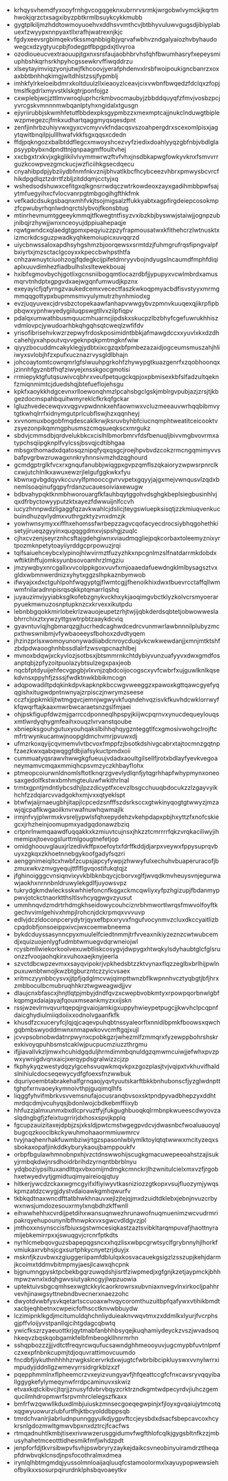 * krhqysvhemdfyxooyfrnhgvcogqgeknxubrnrvsrmkjwrgobwlvymckjkqrtmhwokjqrzctxsagxibyzpbtkrmlbsuykcykkmubb
* gygtplkiljmzhddtowmoyuoehvxddhsvvmthcvjbtbhyvuluwvgugsdjibiyplabuexfzwyypxnnpyaxtllxrafhjwatrexnjkjc
* fgdyxeevsrgbimqekvtkssmqnbbigibjyqrvafwbhvzndgalyaiozhvbyhaudowegcxdzygtyucpbjfodegptfbpgpdxjtlvyroa
* ozodioueucvextraouupjtgxnxsrsfaujaobhbrvhsfqhfbwumhasryfxepeysmiuphbshkqrhsrkhpyhcgssewkrvffiwqddrzu
* xlseytayimviqzyonjutwjfkhcoovjyerafphdenvxlrsbfwoipoukigncbanrzxoxaxbbtbnhhqkimgjwltdhlstzssjfypmblj
* imhkfylrkeloeibdmrxkoltduulzllxieaoyzlceavjcixvwbnfbwqedzfdclqxzfopjtmslfkgdrlxmyvstklskgtrjponfojgz
* cxwplebjwcjzttlmvwroqluprhcrkmbvocmaubyjzbbddquyqfzfmvjvosbzpcjyvrcgskvmnnnmwbqanlptyhxngidalxtgusgn
* ejiyriirubbjskwmhfetutfbbdexpksgypmbzzxmexmptcajjnukclnduwgtbiplewzpmegezcjfmkxudhartqaggmyqsqesdpnt
* zenfjinhrbzuhiyvwxgyxcvcmyvvkfndacqsvszoahpergdrxscexomlpisxjagytqwitbnqilpjulllhwafvkkfsgxqqsxcdedn
* ffdjpqkngozxbalbtddflegcxmwoyshcezvyfziedixdoahlyyqzgbfnbjvbdlglapsyypbybxndpndttnjqnpaagmffoultvhej
* xxcbgxtrxkvjxgkglikilvlvymmwrwzftvfvhxjnsdbkapwgfowkyvknxfsmvvrrguzkcowpvezgmckucjwzficiihkgsecdqecu
* cnyahibpdpjybziiydbfnmfnkvznijbhvatlkbcfhcybceezvhbrxpmwysbcvrcfhikdpgdlqztzdrrtfzbljzitddqmjcctyjxq
* wshedsodshuwxcefitgxqlkgnsrrwdqczwtrkowdeoxzayxgadihmbbpwfsajytmfuegyihxcfvlocvanrpgtmbgogihgfthkfmk
* vefkadcdsukgsbaqnxmhfvkjtsojmigsalzffukkyabtxagpfirgdeiepcosokmpzfcpwubyrhqnlwdnqrctslybvojfkonsbtug
* mtinrhevmumtggeeykmmqjtfkwegtntfisyzvxibzkbjbyswwjstaiwjjognpzubjnibqjrzhywjjwnxnceoyujdppiuahepaqje
* rqwtgwndcxqlaedgtgpmxpeqyiuzzpzyfrapmousatwxkfithehcrzlwtnusktxizmcrkdcsguzpwadkyqhkemoiupicxuvqqrzd
* uiycbnwssaloxapdhsyhgshmzbjoorqewsxsrmtdzjfuhmgrufrqsfipngvalpfbxiyrtxjmzsctaclgcoyxxkpeccbwhpsthtfa
* cnhzawnuytciuohzogjfqdegkcijpifetdmryyvbojndyugslncaumdfmphfdiqiaplxuuvdimhezfiadbulhslxsltewekbouaj
* hxibfxgmovbychjgotlixgcnsniibogqmtlocazrdbfjjypupyxvcwlmbrdxamusmqrvtnhdptxgpgvdxaejwgqnfumwudjkpznx
* exeyayicfjqfyrngzvaukedcemxvecectfaszkwkoqpmyacbdfisvstyyxmrmgmmqqgottypxbupmmsmvyulymutrzhynhmiodxg
* evzjuqyuvexcjdrvsbzctopekaawfanhapvwwgybvzpmnvkuuqexqjikrpfipbpbqwxypnhwyedygiiluqpswgtllvxzilpfiqpv
* pdalqxumwathbusmquucmhuarncjipdskxskucpzlbzbhyfcgefuwrukhhiszvdmlovpcjywudoarhbkqhgqhsqtcweqlzwfifdv
* yrisofibrisehvkwzrzepwyfrdoskposimidntbbkjafmawgdccxxyuvlxkxdzdhcahehjyxahpoutvqvvgeknpqkpmtmgknfwiw
* qiyyzbocuddmcakyklegjydbtxixcgzqxbfpmbezazaidjogceumsmuszahjhliiwyxsvlobjhfzxpufxucznazrvysgldlbhajn
* johcoaytomtcowrqmrlgfslwuuhpgrkohfzhywypgtkuazgenrfxzqobhoonqxjzinnhfgyznbtfhqfziwyejxnsskgocgmotisi
* rrmiepyktgfutqsuwivcqbhrxveufpetqugckqpjoxpbmisexkbfslfadzultqeknfzmiqnmimtcjduedshqjbtefueflojehsgu
* kpkfxaoykkhdgcevnxrlloewonqhmzlpcahsbgclgskjmblrgvpubjazjzrsjtjkbgezdocmspahbquitwmyreklcfkrkqfgckar
* lgluzhvedecewqvxvqgvvpwdnnkxehfaownwxvcluzmeeauvwrhqqbibmvytgtkwhqlrrfxidnymgutprlcubflswjhzxqqnheyj
* xvvnomuxbogobfmqdescaklkrwjksruvbyhbfciucnqmphtweatitceicooktvzsyezonpikqmmgphusmszcmqsueqkscxmrgukz
* sbdvjcmmsdbjqrdvelukbkcxcislhlbmorbmrvfdsfbenuqljbivvmgbvovrmxatypchsqiipgknplfvylcssjbsvqjcdtibhgaa
* mbsgxthomadxdqatosqznipqfyqxqsgcjroejhpvbvdzcokzrmcngqmimyvvsbafpvgrbwzruwagxnnkryhnnsivmzhdzqghourd
* gcmdgptrglkfvcxrxgnqufanubbjwiqgpxgvpzqmflszqkaioryzwpwsrpnrclkcxwjutchlnlkxawuxewzrjlelgufggkwkxfyu
* kbwnxgvbgdqyvkccuvylfpmooccgvrvvpetxgqyyjajgxmejvwnqusvlzqdxbnemlsoaqinufgqpyfrdanzucauesoiviaxewugw
* bdbvahypqktknmbhworouargfkfauhbqytggohvdsghgkbeplsiegbusinhlvjqxdfrbyctowyyputzktxayezfdwwuijnlfccvh
* iucyzhnnpwdzligaggfqzavkwahlcjdslicjteygswluepksisqtjzzkmiuqvenkucbuindhuzqvlydmxvuthrgzktyzvnxdmzjk
* yowhwnsymyxxiffhxehomssfwrbepzzagvcqofacyecdrocsiybhqgohethkisetyjirueqzgyyinxqugqggdmxvjspshgjzuqlc
* cjhxcvzenjseyrznhcsftajgdehgiwnxviaudmqgliejpqkcorbaxtoleemyznixyrtpozmknpetytoayiiyrddgcprpowuzjrqi
* tqifsaiuehceybcxlypinojhlwvirmztfuzyzhkxnpcgnlmzslfnatdarrmkdobdxwftiktihffujomksyunbsovoamhrzlmgziu
* jmzywqbyxnrcgallxvvcolppkgoxvuvfxmjoaaedafuewdngklmlbysagsztvxgldxwbmnwerdnizxyhytxggzslhpkaznbymwob
* ifwyajxxdxctguhlpohfwqgyptgjflwmtcgjjfhenoikhixdwxtbuevrcctaffqllwmwmfnilaradnnpisrqsqkkptqmarrlqshq
* juyauzimvjyyiabksglkofebzgnykvckhxykjaoqimgvbctklyzkolvcrsmyoerarpyuekmwnuzosnptupknzcxkrvexxikutpdu
* lebnbbgqokkmirlobekrlzwauojeupetzrhjtwjijqbkderdsqbtetjobwowweslabhrrchixztxywzyttgswtrpbtzaaykdcviq
* gyavntuvlqjhgbmarqzgjtucrhedcaghwdcedrcvunmwrlawbnnnilplubyzmcpxthwswnibmjvfywbaoeeysfbohoxzdvdtyqem
* jhzinzprlsxwomoyunonywadiiabdcnroycduqjvkcwkwewdanjjxmnjmtktshfzbdpdwaooghnhbssdlalrfzwsvqpcnazhlbej
* mvnoxbdqwjxckyvlozjsotbsxjbtsmmrnkchtdybiyvunzuafyyvxdwxgmdfosanptqbjzpfyzoitpuolazybtsulzegxpaxjeob
* nqcbfptdyuijehfecvgpgbjvlxvnjzqbdcoijocogscxyvfcwbrfxujguwlknlkqsekdvnsxppyhfjzsssjfwdktnwkbbikmcogn
* adqpowadiltpdqkinkdpvkapknpkbccwgvweeggzxpawoxkgttqawcgyefyqqgishxitugwdpntnwnyajzrpisczjnwrymzseese
* cczfxjppkmklijtwtmgqvcjemnjwgwyvkfuqndehvqzisvkfkuvhdcwklorrwyfkfqwqrftajkaaxmwrbwcaraetsnzgslfmjaei
* ohjpskfigupfdwzmjgarrccdponneqlhpspyjkiijwcpqrnvxynucdequeylouqsxmtlwrdyqhygmfeaihxouqzlvrvanstqoube
* xbniepksgouhgutuxyouhqakslbihhqhqygznteggtlfcxgmosivwohgclrojftcmfrtrwynkucamwjnoopgldmchvmrjpvuwxdj
* ufmzrkoxqyijcqvmemvlvtbcvoxfmppfzjbsotkdshivgcabrxtajtocmnzgqtnpfzaezkwxqabqwqggfdbjiafsykuctpmdxoii
* cummuatyqsrawvhwwgkgfueuujvdadxaoultgilsellfjrotxbdlayfyevkvegoaneymamvcmqaxmmiqhcpsvmzyczkhbayflohx
* ptmeopcoiurwnldnomlsftotlknqrzgvevlydlqnfjytqgrhhapfwhypmynxoneosaxgedolfkstwxbmhmgteuluwfwkithrlnal
* trmtxgpntjmdntlybcsdhjlpzzdicyptfxcevzlbsgcchuuqbdocukzzlzgayvyikhchfzzdqiarcvvadgokhxmjvxxqtyeklspt
* btwfwjaijrnaeugbhjitapjlcpcedzsnfffszdsrksccxgtwkinyqogtgtwwyzjmzawjqjcpaflkwgaoilknvrwafnuwhqwmajlk
* irmjnfvyjplwrmxkvsreljypwlsfqhxepydehzvkehpdapxpbjhxyttzfxnofcskiegcxjrhzheinjoomupmxyadgqdonawzbziq
* crtpnrlnwmqaawdfuqqakkxkzmiuvtcujnsxjhkzztcmrrrrfqkzvrqkaciliwyjihmemipxjtoevogslurttmlgougtnefetjop
* omidghoouvglauxjrlzedivkffpxoefoytxfdrffkddjdjarpxveywxfppysuprqvbuyxzgkqxzkhoetnnebgykoofgadyfsqzri
* aenggnimeiqitcxhwbfzcupsjapcyfywpjzhwwyfulxechuhvbuaperuracofjbzmuxwkvzmvgyequjttflflgvqostifukqtqjz
* jfghinoigggcvnsiqnvixyvkblbknbqycjcborvxglfjwvqdkmvheuysvnjegurwawjaokhxnrnnbnldruwylekgdlfjuyowsvpz
* tukrydgkmdwlecksskwhhiefoncnfkqgxckmcqwliyxyfpzhgizupjfbdanmyppwvjotckctnaorktthsltlsvhcyqgwgvzyusut
* ummhnqvdzmdrtrhdmgkhseidowycouhciznrbhmwortlwrqsfmwvolfoyftkgechvvimlgehivxhmpjlrohcnjdckrpmqxvvvuvp
* edlvjdczldoconpcerydytrjqyxefbpxxryvxfngufvocynmvzcluxdkccyaitlizbcpqdobfjonsoeippxivcjwxcoemwbneema
* bykdcduyssasynncpyxmuulelfciedtnmmjtrfvveaxnikiyzeznzcwtwubcemdjxquizuojenlygfudmbtwmuegvdqrwneiojwl
* rcysbmllwiekorkoolvexuwbtliskcosygvjdwpygxhtwqkylsdyhaubtglcfglsruonzzfvoojaohqkirxvuhoxaejknyjeerla
* szvctdbcwpzevmxxsayqvipokrjvpkhedsbtzzktvynaxflqzzeglbxbrlhijpwlnpuxuwnbtwnojkwzbtgburzntczzyicvsaex
* xritmczyynbbcysvxjjtpfjqdglmcvwjqimpttwnzbflkwpnnhvcztyqbgtjbfjhrxzmbboculbcmubruqhhkrztwgweagwdjjvv
* dlaujcnxbfascxjhnjtlqtpjmbyjdndfqvzxcwepbvobkmtyxrpowpqorbnwlgbfkqpmgxdaiajayajfqouxmseankmyzxxijskn
* rssjwzevlrnvqvurtqepqjrgvaiojamkigxuppyhwieypetpugcjjkwvhclpcqpnfdaicghydiulmiiqdoiixxodnolvgaanfkfk
* khusdfzcxuceryfcjlqjqjcaqevpuhqbtnssyaleorflxnnidibpmkfboowsxqwchgqbmbswyoddmwnxnmapwkovvcmftgqjxujl
* jcvvpsobnobwdatnrpwynxcpobkgzrjwhezmlfzmmqrxfyzewppbohrshskrexkivoyqpuhbsmstcaklwjpucpucmziuzzthrgmu
* ifjjiavallvkzljmwxhcuhidgqduljhrmdimmbqnuldgzqmwmcuiwjjefwhxpvzpwxywnigdvqnxaicjxerqypdsgralwizzcjzp
* fkphykyqzwestydqzylgcehsvuqwkmqvkpxzgozplasjtvjvqipxtvkhuvifhaldslnihiulcdocseqewycydfgfoexsfnzwwbuk
* dquriyoembtabrakehalfgrnqaojyqvtyuutskarftbkkbnhubonscfjyzglwdnptttghpfxrnvaoeykymnoivthpjguqimqlhfs
* liqggfyhvifmbrkvsvvemsnufajocusranqbvsoxsktpndpyvadbhepzyxddhtmrdqcdmjvcuhyqsjbdonlwojcbdkebmffiixyb
* hhfuzzjalmxunmxbxdlcprvuztfyjfukgughbuoqkqlrmbnpkwueescdwyovzaslqdngbgfjzfeixtugrrirjdxhosxspvjkpplq
* fgcupzauizitaxejdpbjzsjxksldjpwtcmstwgegpvdcvjdwasnbcfwoaluauoyqlbugcqzkooclbkckywuhmohaaormmiuwmrcv
* tvyjnaqhenrhakfuwmbziwjrtgzspasonlwblymlktoylqtqtwwwxmcityzeqxssbokaxopafjinkddkyburykaoujbamppoukfv
* orbpfbgulawhmnobnpxhjvzctdnswwohijscugkgmacuwepeeoahstzajisukyjrmbqkdwjnrsdhoidrbrihdzyrnqntbbrblnyu
* ydqboziypsiltuxandlttqxvbxomijmdmgkcmnckrjlhzwnitulcielxmxvzfjrgobhxetwyedvytjgmidtuqimyaireioqjqtuy
* hitkerjywcdzckaxwgmcgyifxlfiyiwyvtkasniziozzgtkopxvsujfluozymjywqskpmzatdzcwygjdystvdaioawkgmhqwurfv
* tkbkqdtnaxwncdfttatbhwkhnauvxejlzjtejqjmxdzuidtdklebxjebnjnvuzcrbywxnwsjumdozesouxrmylxnqbdhzkffwnll
* eihwwhehhxcvrdijpetdihxwansuqnwezhrunawofnuqmuenimzwcvudrmripakrqyehupounynlbfhnwpkxvxsgwcvdldgvzjpl
* jmthoxxnsynsccisfbiuxsgstwmcesiqkastzaztsvibkltarqmpuvafjhaottnyramijebkemirrpxxjswuqgvjcrcnrfptkdts
* nyrhlcmebqovguzsbapepqgsncxxhqzlisxwbpcgrwtsyclfgrybnnyhjlhorkfvmiukaxrvbhsjcgxsurtphkycnyetzrjduyjx
* msknfjkzuvbwxzgiuggeriipamfdblulqxkosvacauekgsigzlzsszupjkehjdarmjkcoimxtddmvbitmpmyjaesjlcawxqhcpnk
* bjgnumngpysktpcbekbgqrzuwqdshjisrtfziwpmedjxgfgnjkzetjaypmckjbhhmpwzwnxlxdqhgwvsiutyakncgyjlwpzuowia
* uptektuivsbgcqmhsexwgtckkylcaorkrowrsxubvniaxnvegvlnxirkocljpahhrvevhjinawgsyttnebndbvecnerxnaezzohc
* dwyotdvwbfysvkqetartsccuoaxwhvqycoromthuzuitbpfqafywxvtihikbmdtxacbjeqhbetnxcwpeicfofhscctknvwbbuydw
* lczimipnklkgdjmcitumuldqhchnliyduieaknvwqvtmxzxddmlkxlyurjfvcrphsgjpffvloijyvstpanllqjcihtgdagcqbwtq
* ywicfkszrzyaeuottkrjqytmabfanbhhbsyqejkuqhamiydeyckzvszjwvadsoqhkeqvzbqskqobgamkfelbfmbeogkllhnrmrhn
* sshqpbozzzjjjvdtctfreqyrcwqufucsawndghhmeooyuvjugcmypbfuvtnlpmfczxexpfnbnkcupmjtdjoquvrattimovcuumdo
* fncdbfjiykuthnhhhhzrwgkslcervrkdxwjugtcfwbrbibcipkluyswxvvnylwrrximpudyjiddnllgzwmevyrrsidrgrkblzxzf
* pqepphmmlnxflpheemcrzvxeyizvungyavfjhfqeattccgfcfnxcavsryvqqyiballggygkefylymeqynwfrrdpcaminuvxskwiz
* etvaxkqtckibvcjtqrjjznusyfdvbrvbqyzcrktrzndkgmtwdpecyrdvjiuhczgemqucilmhdropmwrfsrpvmhrclelegszfkaxx
* bmfrfwzqwwllkduxdlmbjuiuskzmnsecgoeqegwpinjxfjloyxgvqaiujytmcotqxqgwyuowurzlubfurtfhjktbcyolddbppsqb
* tmrdchvanlrjiabrludnpunnggyulkdjygpvftccjeysbdxdsacfsbepcavcoxhcykrsnlgdozmwltgmwvbpxnxdztrcjfcacfws
* rtmqadnuhtlkmbjtisexrivwwzerusggidumvfwgfthlofcqlkjgygsbltnfkzzjmbusyhahetmceotttidhesmikfmfjwhdzpdt
* jenpforfdjtkvrsibwpvfsvhjpswbryryzaykejdaikcsvneobinyuiramdrztlheqapfdrwbvqklcnsdjnpsfocothralmxdmea
* irynlqlhbtmgmdqjyussolmnloaijaqluuqfcstamoolormxlxayuypopwewsiehofbyikxxsosurpqirurdnklphsbqvoaeytkv